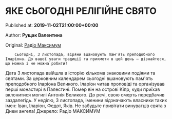 
# ЯКЕ СЬОГОДНІ РЕЛІГІЙНЕ СВЯТО

Published at: **2019-11-02T21:00:00+00:00**

Author: **Рущак Валентина**

Original: [Радіо Максимум](https://maximum.fm/3-listopada-2019-yake-sogodni-svyato-tradiciyi-zaboroni-i-prikmeti_n168349)


        Сьогодні, 3 листопада, віряни вшановують пам'ять преподобного Іларіона. До вашої уваги традиції та прикмети в цей день – дізнайтеся, що можна і не можна робити!
      
Дата 3 листопада ввійшла в історію кількома знаковими подіями та святами.
За церковним календарем сьогодні вшановують пам'ять преподобного Іларіона Великого. Іларіон читав проповіді та організував перші монастирі в Палестині. Помер він на острові Кіпр, куди приїхав вклонитися могилі Антонія Великого. До речі, свою смерть передбачив заздалегідь.
У неділю, 3 листопада, іменини відзначають власники таких імен: Іван, Іларіон, Федот, Яків. Не забудьте привітати винуватців свята з Днем ангела!
Джерело: Радіо МАКСИМУМ
